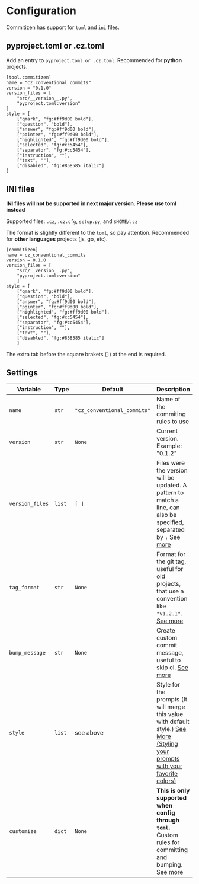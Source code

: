 # Configuration

Commitizen has support for `toml` and `ini` files.

## pyproject.toml or .cz.toml

Add an entry to `pyproject.toml or .cz.toml`. Recommended for **python** projects.

    [tool.commitizen]
    name = "cz_conventional_commits"
    version = "0.1.0"
    version_files = [
        "src/__version__.py",
        "pyproject.toml:version"
    ]
    style = [
        ["qmark", "fg:#ff9d00 bold"],
        ["question", "bold"],
        ["answer", "fg:#ff9d00 bold"],
        ["pointer", "fg:#ff9d00 bold"],
        ["highlighted", "fg:#ff9d00 bold"],
        ["selected", "fg:#cc5454"],
        ["separator", "fg:#cc5454"],
        ["instruction", ""],
        ["text", ""],
        ["disabled", "fg:#858585 italic"]
    ]

## INI files

**INI files will not be supported in next major version. Please use toml instead**

Supported files: `.cz`, `.cz.cfg`, `setup.py`, and `$HOME/.cz`

The format is slightly different to the `toml`, so pay attention.
Recommended for **other languages** projects (js, go, etc).

    [commitizen]
    name = cz_conventional_commits
    version = 0.1.0
    version_files = [
        "src/__version__.py",
        "pyproject.toml:version"
        ]
    style = [
        ["qmark", "fg:#ff9d00 bold"],
        ["question", "bold"],
        ["answer", "fg:#ff9d00 bold"],
        ["pointer", "fg:#ff9d00 bold"],
        ["highlighted", "fg:#ff9d00 bold"],
        ["selected", "fg:#cc5454"],
        ["separator", "fg:#cc5454"],
        ["instruction", ""],
        ["text", ""],
        ["disabled", "fg:#858585 italic"]
        ]

The extra tab before the square brakets (`]`) at the end is required.

## Settings

| Variable | Type | Default | Description |
| -------- | ---- | ------- | ----------- |
| `name` | `str` | `"cz_conventional_commits"` | Name of the commiting rules to use |
| `version` | `str` | `None` | Current version. Example: "0.1.2" |
| `version_files` | `list` | `[ ]` | Files were the version will be updated. A pattern to match a line, can also be specified, separated by `:` [See more](https://woile.github.io/commitizen/bump#files) |
| `tag_format` | `str` | `None` | Format for the git tag, useful for old projects, that use a convention like `"v1.2.1"`. [See more](https://woile.github.io/commitizen/bump#tag_format) |
| `bump_message` | `str` | `None` | Create custom commit message, useful to skip ci. [See more](https://woile.github.io/commitizen/bump#bump_message) |
| `style` | `list` | see above | Style for the prompts (It will merge this value with default style.) [See More (Styling your prompts with your favorite colors)](https://github.com/tmbo/questionary#additional-features) |
| `customize` | `dict` | `None` | **This is only supported when config through `toml`.** Custom rules for committing and bumping. [See more](https://woile.github.io/commitizen/customization/) |
